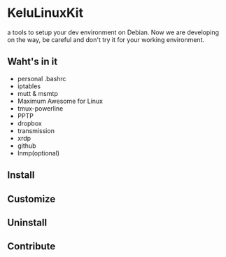 # KeluLinuxKit
a tools to setup your dev environment on Debian. Now we are developing on the way, be careful and don't try it for your working environment.

## Waht's in it
* personal .bashrc
* iptables
* mutt & msmtp
* Maximum Awesome for Linux
* tmux-powerline
* PPTP
* dropbox
* transmission
* xrdp
* github
* lnmp(optional)

## Install
## Customize
## Uninstall
## Contribute

